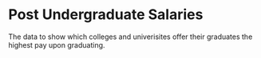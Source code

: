 # Post Undergraduate Salaries

The data to show which colleges and univerisites offer their graduates the highest pay upon graduating.
